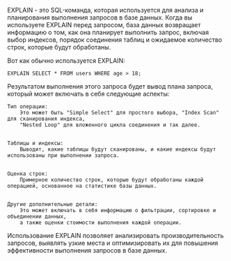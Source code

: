 
EXPLAIN - это SQL-команда, которая используется для анализа и планирования выполнения запросов в базе данных.
Когда вы используете EXPLAIN перед запросом, база данных возвращает информацию о том,
как она планирует выполнить запрос, включая выбор индексов, порядок соединения таблиц
и ожидаемое количество строк, которые будут обработаны.


Вот как обычно используется EXPLAIN:

    EXPLAIN SELECT * FROM users WHERE age > 18;


Результатом выполнения этого запроса будет вывод плана запроса, который может включать в себя следующие аспекты:

    Тип операции:
        Это может быть "Simple Select" для простого выбора, "Index Scan" для сканирования индекса, 
        "Nested Loop" для вложенного цикла соединения и так далее.


    Таблицы и индексы:
        Выводит, какие таблицы будут сканированы, и какие индексы будут использованы при выполнении запроса.


    Оценка строк:
        Примерное количество строк, которые будут обработаны каждой операцией, основанное на статистике базы данных.


    Другие дополнительные детали:
        Это может включать в себя информацию о фильтрации, сортировке и объединении данных, 
        а также оценки стоимости выполнения каждой операции.


Использование EXPLAIN позволяет анализировать производительность запросов, выявлять узкие места и оптимизировать их 
для повышения эффективности выполнения запросов в базе данных.
